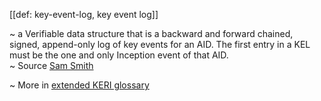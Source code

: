 [[def: key-event-log, key event log]]

~ a Verifiable data structure that is a backward and forward chained, signed, append-only log of key events for an AID. The first entry in a KEL must be the one and only Inception event of that AID.  
~ Source [Sam Smith](https://github.com/WebOfTrust/ietf-keri/blob/main/draft-ssmith-keri.md#basic-terminology)

~ More in <a href="https://weboftrust.github.io/WOT-terms/docs/glossary/key-event-log">extended KERI glossary</a>
